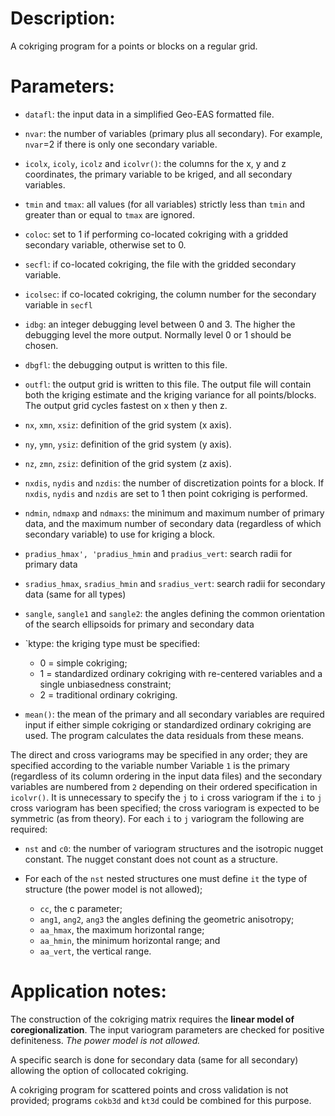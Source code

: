 # Description:

A cokriging program for a points or blocks on a regular grid.

# Parameters:

- `datafl`: the input data in a simplified Geo-EAS formatted file.

- `nvar`: the number of variables (primary plus all secondary).
For example, `nvar`=2 if there is only one secondary variable.

- `icolx`, `icoly`, `icolz` and `icolvr()`: the columns for the x, y and
z coordinates, the primary variable to be kriged, and all secondary variables.

- `tmin` and `tmax`: all values (for all variables) strictly less than `tmin`
and greater than or equal to `tmax` are ignored.

- `coloc`: set to 1 if performing co-located cokriging with a gridded secondary
 variable, otherwise set to 0.

- `secfl`: if co-located cokriging, the file with
the gridded secondary variable.

- `icolsec`: if co-located cokriging, the column number for the secondary
variable in `secfl`

- `idbg`: an integer debugging level between 0 and 3. The higher the
debugging level the more output. Normally level 0 or 1 should be chosen.

- `dbgfl`: the debugging output is written to this file.

- `outfl`: the output grid is written to this file. The output file will
contain both the kriging estimate and the kriging variance for all
points/blocks. The output grid cycles fastest on x then y then z.

- `nx`, `xmn`, `xsiz`: definition of the grid system (x axis).

- `ny`, `ymn`, `ysiz`: definition of the grid system (y axis).

- `nz`, `zmn`, `zsiz`: definition of the grid system (z axis).

- `nxdis`, `nydis` and `nzdis`: the number of discretization points for
a block. If `nxdis`, `nydis` and `nzdis` are set to 1 then point cokriging
is performed.

- `ndmin`, `ndmaxp` and `ndmaxs`: the minimum and maximum number of primary
data, and the maximum number of secondary data (regardless of which secondary
variable) to use for kriging a block.

- `pradius_hmax', 'pradius_hmin` and `pradius_vert`:
search radii for primary data

- `sradius_hmax`, `sradius_hmin` and `sradius_vert`:
search radii for secondary data (same for all types)

- `sangle`, `sangle1` and `sangle2`: the angles defining the common
orientation of the search ellipsoids for primary and secondary data

- `ktype: the kriging type must be specified:
    - 0 = simple cokriging;
    - 1 = standardized ordinary cokriging with re-centered variables
    and a single unbiasedness constraint;
    - 2 = traditional ordinary cokriging.

- `mean()`: the mean of the primary and all secondary variables are required
 input if either simple cokriging or standardized ordinary cokriging are used.
 The program calculates the data residuals from these means.

The direct and cross variograms may be specified in any order; they are
specified according to the variable number Variable `1` is the primary
(regardless of its column ordering in the input data files)
and the secondary variables are numbered from `2` depending on their
 ordered specification in `icolvr()`. It is unnecessary to specify
 the `j` to `i` cross variogram if the `i` to `j` cross variogram
 has been specified; the cross variogram is expected to be symmetric
 (as from theory). For each `i` to `j` variogram the following are required:

- `nst` and `c0`: the number of variogram structures and the isotropic
nugget constant. The nugget constant does not count as a structure.

- For each of the `nst` nested structures one must define `it` the type of
structure (the power model is not allowed);
    - `cc`, the c parameter;
    - `ang1`, `ang2`, `ang3` the angles defining the geometric anisotropy;
    - `aa_hmax`, the maximum horizontal range;
    - `aa_hmin`, the minimum horizontal range; and
    - `aa_vert`, the vertical range.

# Application notes:

The construction of the cokriging matrix requires the **linear model of
coregionalization**. The input variogram parameters are checked for
positive definiteness. *The power model is not allowed.*

A specific search is done for secondary data (same for all secondary)
allowing the option of collocated cokriging.

A cokriging program for scattered points and cross validation is not provided;
programs `cokb3d` and `kt3d` could be combined for this purpose.
